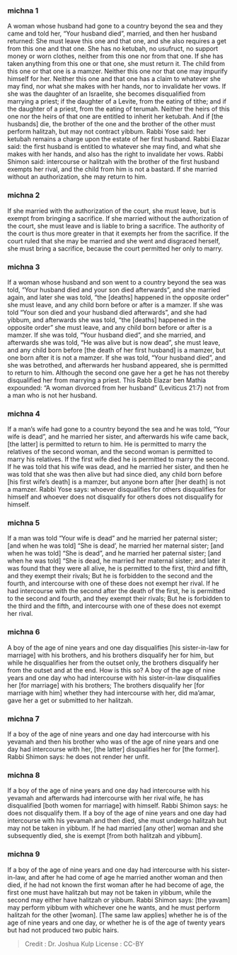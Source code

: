 
### michna 1
A woman whose husband had gone to a country beyond the sea and they came and told her, “Your husband died”, married, and then her husband returned: She must leave this one and that one, and she also requires a get from this one and that one. She has no ketubah, no usufruct, no support money or worn clothes, neither from this one nor from that one. If she has taken anything from this one or that one, she must return it. The child from this one or that one is a mamzer. Neither this one nor that one may impurify himself for her. Neither this one and that one has a claim to whatever she may find, nor what she makes with her hands, nor to invalidate her vows. If she was the daughter of an Israelite, she becomes disqualified from marrying a priest; if the daughter of a Levite, from the eating of tithe; and if the daughter of a priest, from the eating of terumah. Neither the heirs of this one nor the heirs of that one are entitled to inherit her ketubah. And if [the husbands] die, the brother of the one and the brother of the other must perform halitzah, but may not contract yibbum. Rabbi Yose said: her ketubah remains a charge upon the estate of her first husband. Rabbi Elazar said: the first husband is entitled to whatever she may find, and what she makes with her hands, and also has the right to invalidate her vows. Rabbi Shimon said: intercourse or halitzah with the brother of the first husband exempts her rival, and the child from him is not a bastard. If she married without an authorization, she may return to him.

### michna 2
If she married with the authorization of the court, she must leave, but is exempt from bringing a sacrifice. If she married without the authorization of the court, she must leave and is liable to bring a sacrifice. The authority of the court is thus more greater in that it exempts her from the sacrifice. If the court ruled that she may be married and she went and disgraced herself, she   must bring a sacrifice, because the court permitted her only to marry.

### michna 3
If a woman whose husband and son went to a country beyond the sea was told, “Your husband died and your son died afterwards”, and she married again, and later she was told, “the [deaths] happened in the opposite order” she must leave, and any child born before or after is a mamzer. If she was told “Your son died and your husband died afterwards”, and she had yibbum, and afterwards she was told, “the [deaths] happened in the opposite order” she must leave, and any child born before or after is a mamzer. If she was told, “Your husband died”, and she married, and afterwards she was told, “He was alive but is now dead”, she must leave, and any child born before [the death of her first husband] is a mamzer, but one born after it is not a mamzer. If she was told, “Your husband died”, and she was betrothed, and afterwards her husband appeared, she is permitted to return to him. Although the second one gave her a get he has not thereby disqualified her from marrying a priest. This Rabb Elazar ben Mathia expounded: “A woman divorced from her husband” (Leviticus 21:7) not from a man who is not her husband.

### michna 4
If a man’s wife had gone to a country beyond the sea and he was told, “Your wife is dead”, and he married her sister, and afterwards his wife came back, [the latter] is permitted to return to him. He is permitted to marry the relatives of the second woman, and the second woman is permitted to marry his relatives. If the first wife died he is permitted to marry the second. If he was told that his wife was dead, and he married her sister, and then he was told that she was then alive but had since died, any child born before [his first wife’s death] is a mamzer, but anyone born after [her death] is not a mamzer. Rabbi Yose says:  whoever disqualifies for others disqualifies for himself and whoever does not disqualify for others does not disqualify for himself.

### michna 5
If a man was told “Your wife is dead” and he married her paternal sister; [and when he was told] “She is dead’, he married her maternal sister; [and when he was told] “She is dead”, and he married her paternal sister; [and when he was told] “She is dead, he married her maternal sister; and later it was found that they were all alive, he is permitted to the first, third and fifth, and they exempt their rivals; But he is forbidden to the second and the fourth, and intercourse with one of these does not exempt her rival. If he had intercourse with the second after the death of the first, he is permitted to the second and fourth, and they exempt their rivals; But he is forbidden to the third and the fifth, and intercourse with one of these does not exempt her rival.

### michna 6
A boy of the age of nine years and one day disqualifies [his sister-in-law for marriage] with his brothers, and his brothers disqualify her for him, but while he disqualifies her from the outset only, the brothers disqualify her from the outset and at the end. How is this so?   A boy of the age of nine years and one day who had intercourse with his sister-in-law disqualifies her [for marriage] with his brothers; The brothers disqualify her [for marriage with him] whether they had intercourse with her, did ma’amar, gave her a get or submitted to her halitzah.

### michna 7
If a boy of the age of nine years and one day had intercourse with his yevamah and then his brother who was of the age of nine years and one day had intercourse with her, [the latter] disqualifies her for [the former]. Rabbi Shimon says: he does not render her unfit.

### michna 8
If a boy of the age of nine years and one day had intercourse with his yevamah and afterwards had intercourse with her rival wife, he has disqualified [both women for marriage] with himself. Rabbi Shimon says: he does not disqualify them. If a boy of the age of nine years and one day had intercourse with his yevamah and then died, she must undergo halitzah but may not be taken in yibbum. If he had married [any other] woman and she subsequently died, she is exempt [from both halitzah and yibbum].

### michna 9
If a boy of the age of nine years and one day had intercourse with his sister-in-law, and after he had come of age he married another woman and then died, if he had not known the first woman after he had become of age, the first one must have halitzah but may not be taken in yibbum, while the second may either have halitzah or yibbum. Rabbi Shimon says: [the yavam] may perform yibbum with whichever one he wants, and he must perform halitzah for the other [woman]. [The same law applies] whether he is of the age of nine years and one day, or whether he is of the age of twenty years but had not produced two pubic hairs.

>Credit : Dr. Joshua Kulp
>License : CC-BY